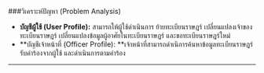 ###วิเคราะห์ปัญหา (Problem Analysis)
* **บัญชีผู้ใช้ (User Profile):** 
สามารถให้ผู้ใช้ดำเนินการ ย้ายทะเบียนราษฎร์ เปลี่ยนแปลงเจ้าของทะเบียนราษฎร์ เปลี่ยนแปลงข้อมูลผู้อาศัยในทะเบียนราษฎร์ และขอทะเบียนราษฎร์ใหม่
* **บัญชีเจ้าหน้าที่ (Officer Profile): **เจ้าหน้าที่สามารถดำเนิการค้นหาข้อมูลทะเบียนราษฎร์ รับคำร้องจากผู้ใช้ และดำเนินการตามคำร้อง

--------------------------------------------------------

